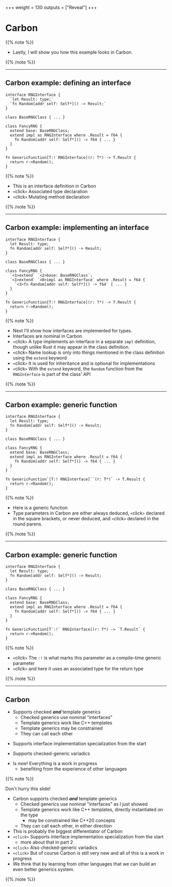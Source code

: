 +++
weight = 130
outputs = ["Reveal"]
+++

# Carbon

{{% note %}}

- Lastly, I will show you how this example looks in Carbon.

{{% /note %}}

---

## Carbon example: defining an interface

```carbon{1-4}
interface RNGInterface {
  `let Result: type;`
  `fn Random[addr self: Self*]() -> Result;`
}

class BaseRNGClass { ... }

class FancyRNG {
  extend base: BaseRNGClass;
  extend impl as RNGInterface where .Result = f64 {
    fn Random[addr self: Self*]() -> f64 { ... }
  }
}

fn GenericFunction[T:! RNGInterface](r: T*) -> T.Result {
  return r->Random();
}
```

{{% note %}}

- This is an interface definition in Carbon
- `<`click`>` Associated type declaration
- `<`click`>` Mutating method declaration

{{% /note %}}

---

## Carbon example: implementing an interface

```carbon{8-13}
interface RNGInterface {
  let Result: type;
  fn Random[addr self: Self*]() -> Result;
}

class BaseRNGClass { ... }

class FancyRNG {
  `<1>extend` `<2>base: BaseRNGClass`;
  `<1>extend` `<0>impl as RNGInterface` where .Result = f64 {
    `<3>fn Random[addr self: Self*]() -> f64` { ... }
  }
}

fn GenericFunction[T:! RNGInterface](r: T*) -> T.Result {
  return r->Random();
}
```

{{% note %}}

- Next I'll show how interfaces are implemented for types.
- Interfaces are nominal in Carbon
- `<`click`>` A type implements an interface in a separate `impl` definition,
  though unlike Rust it may appear in the class definition.
- `<`click`>` Name lookup is only into things mentioned in the class definition
  using the `extend` keyword
- `<`click`>` It is used for inheritance and is optional for implementations
- `<`click`>` With the `extend` keyword, the `Random` function from the
  `RNGInterface` is part of the class' API

<!--
- `<`click`>` and a `where` clause is used to specify the value of the
  associated type
-->

{{% /note %}}

---

## Carbon example: generic function

```carbon{15-17}
interface RNGInterface {
  let Result: type;
  fn Random[addr self: Self*]() -> Result;
}

class BaseRNGClass { ... }

class FancyRNG {
  extend base: BaseRNGClass;
  extend impl as RNGInterface where .Result = f64 {
    fn Random[addr self: Self*]() -> f64 { ... }
  }
}

fn GenericFunction`[T:! RNGInterface]``(r: T*)` -> T.Result {
  return r->Random();
}
```

{{% note %}}

- Here is a generic function
- Type parameters in Carbon are either always deduced, `<`click`>` declared in
  the square brackets, or never deduced, and `<`click`>` declared in the round
  parens.

{{% /note %}}

---

## Carbon example: generic function

```carbon{15-17}
interface RNGInterface {
  let Result: type;
  fn Random[addr self: Self*]() -> Result;
}

class BaseRNGClass { ... }

class FancyRNG {
  extend base: BaseRNGClass;
  extend impl as RNGInterface where .Result = f64 {
    fn Random[addr self: Self*]() -> f64 { ... }
  }
}

fn GenericFunction[T`:!` RNGInterface](r: T*) -> `T.Result` {
  return r->Random();
}
```

{{% note %}}

- `<`click`>` The `:!` is what marks this parameter as a compile-time generic
  parameter
- `<`click`>` and here it uses an associated type for the return type

{{% /note %}}

---

## Carbon

- Supports checked **_and_** template generics
  - Checked generics use nominal "interfaces"
  - Template generics work like C++ templates
  - Template generics may be constrained
  - They can call each other

<div class="fragment">

- Supports interface implementation specialization from the start

</div>
<div class="fragment">

- Supports checked-generic variadics

</div>
<div class="fragment">

- Is _new_! Everything is a work in progress
  - benefiting from the experience of other languages

</div>

{{% note %}}

Don't hurry this slide!

- Carbon supports checked **_and_** template generics
  - Checked generics use nominal "interfaces" as I just showed
  - Template generics work like C++ templates, directly instantiated on the type
    - may be constrained like C++20 concepts
  - They can call each other, in either direction
- This is probably the biggest differentiator of Carbon
- `<click>` Supports interface implementation specialization from the start
  - more about that in part 2
- `<click>` Also checked-generic variadics
- `<click>` But of course Carbon is still very new and all of this is a work in
  progress
- We think that by learning from other languages that we can build an even
  better generics system.

{{% /note %}}

